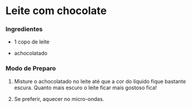 # Leite com chocolate

### Ingredientes

- 1 copo de leite

- achocolatado

### Modo de Preparo

1. Misture o achocolatado no leite até que a cor do líquido fique bastante escura. Quanto mais escuro o leite ficar mais gostoso fica!

2. Se preferir, aquecer no micro-ondas.
